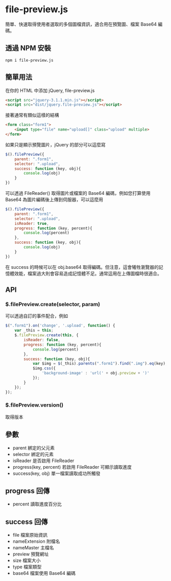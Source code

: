 # file-preview.js
簡單、快速取得使用者選取的多個圖檔資訊，適合用在預覽圖、檔案 Base64 編碼。
## 透過 NPM 安裝
````
npm i file-preview.js
````
## 簡單用法
在你的 HTML 中添加 jQuery, file-preview.js
````html
<script src="jquery-3.1.1.min.js"></script>
<script src="dist/jquery.file-preview.js"></script>
````
接著通常有類似這樣的結構
````html
<form class="form1">
    <input type="file" name="upload[]" class="upload" multiple>    
</form>
````
如果只是顯示預覽圖片，jQuery 的部分可以這麼寫
````javascript
$().filePreview({
    parent: ".form1",
    selector: ".upload",
    success: function (key, obj){
        console.log(obj)
    }
})
````
可以透過 FileReader() 取得圖片或檔案的 Base64 編碼，例如您打算使用 Base64 為圖片編碼後上傳到伺服器，可以這麼用
````javascript
$().filePreview({
    parent: ".form1",
    selector: ".upload",
    isReader: true,
    progress: function (key, percent){
        console.log(percent)
    },
    success: function (key, obj){
        console.log(obj)
    }
})
````
在 success 的時候可以在 obj.base64 取得編碼。但注意，這會犧牲瀏覽器的記憶體效能，檔案過大則會容易造成記憶體不足。通常這用在上傳圖檔時很適合。<br>

## API
### $.filePreview.create(selector, param)
可以透過自訂的事件配合，例如
````javascript
$(".form1").on('change', '.upload', function() {
    var _this = this;
    $.filePreview.create(this, {
        isReader: false,
        progress: function (key, percent){
            console.log(percent)
        },
        success: function (key, obj){
            var $img = $(_this).parents(".form1").find(".img").eq(key);
            $img.css({
                'background-image' : 'url(' + obj.preview + ')'
            });
        }
    });
});
````
### $.filePreview.version()
取得版本

## 參數
- parent 綁定的父元素
- selector 綁定的元素
- isReader 是否啟用 FileReader
- progress(key, percent) 若啟用 FileReader 可顯示讀取進度
- success(key, obj) 單一檔案讀取成功所觸發

## progress 回傳
- percent 讀取進度百分比

## success 回傳
- file 檔案原始資訊
- nameExtension 附檔名
- nameMaster 主檔名
- preview 預覽網址
- size 檔案大小
- type 檔案類型
- base64 檔案使用 Base64 編碼
